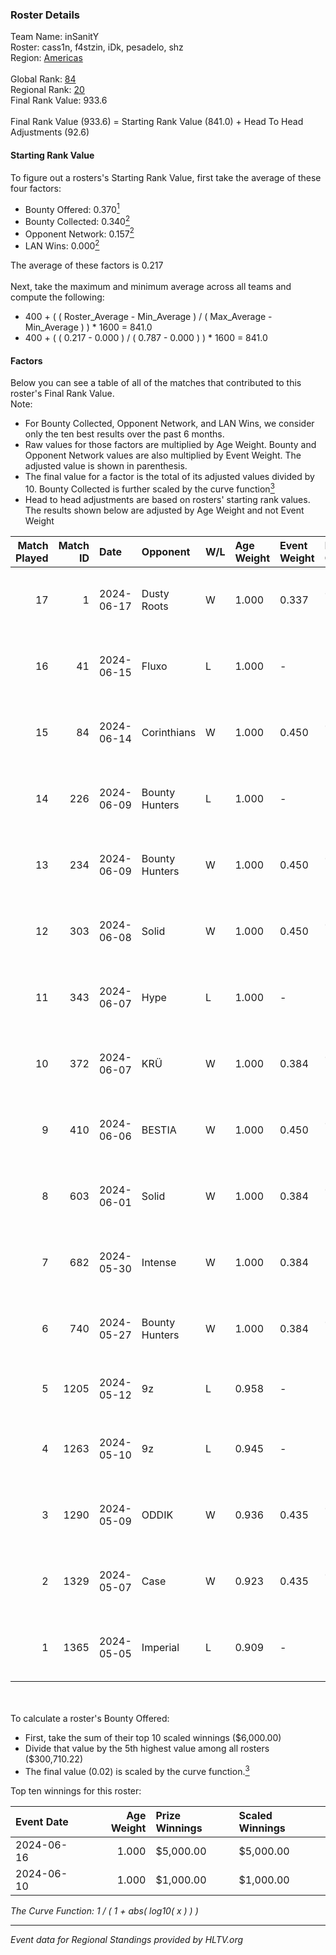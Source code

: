 ### Roster Details<br />
Team Name: inSanitY<br />
Roster: cass1n, f4stzin, iDk, pesadelo, shz<br />
Region: [Americas]( ../standings_americas.md)<br />
<br />
Global Rank: [84](../standings_global.md)<br />
Regional Rank: [20]( ../standings_americas.md)<br />
Final Rank Value:  933.6<br />
<br />
Final Rank Value (933.6) = Starting Rank Value (841.0) + Head To Head Adjustments (92.6)<br />

#### Starting Rank Value<br />
To figure out a rosters's Starting Rank Value, first take the average of these four factors:<br />
- Bounty Offered: 0.370[<sup>1</sup>](#table2)
- Bounty Collected: 0.340[<sup>2</sup>](#table1)
- Opponent Network: 0.157[<sup>2</sup>](#table1)
- LAN Wins: 0.000[<sup>2</sup>](#table1)

The average of these factors is 0.217<br />
<br />
Next, take the maximum and minimum average across all teams and compute the following:<br />
- 400 + ( ( Roster_Average - Min_Average ) / ( Max_Average - Min_Average ) ) * 1600 = 841.0
- 400 + ( ( 0.217 - 0.000 ) / ( 0.787 - 0.000 ) ) * 1600 = 841.0


#### Factors<br />
Below you can see a table of all of the matches that contributed to this roster's Final Rank Value.<br />
Note:<br />

- For Bounty Collected, Opponent Network, and LAN Wins, we consider only the ten best results over the past 6 months.
- Raw values for those factors are multiplied by Age Weight. Bounty and Opponent Network values are also multiplied by Event Weight. The adjusted value is shown in parenthesis.
- The final value for a factor is the total of its adjusted values divided by 10. Bounty Collected is further scaled by the curve function[<sup>3</sup>](#curveFunction)
- Head to head adjustments are based on rosters' starting rank values. The results shown below are adjusted by Age Weight and not Event Weight
<span id="table1"></span><br />


| Match Played | Match ID | Date       | Opponent       | W/L | Age Weight | Event Weight | Bounty Collected | Opponent Network | LAN Wins  | H2H Adj. | Roster                              |
| -: | -: | :- | :- | :- | :- | :- | :- | :- | :- | -: | :- |
|           17 |        1 | 2024-06-17 | Dusty Roots    | W   | 1.000      | 0.337        | 0.008 (0.003)    | -                | 0 (0.000) |     8.16 | cass1n, f4stzin, iDk, pesadelo, shz |
|           16 |       41 | 2024-06-15 | Fluxo          | L   | 1.000      | -            | -                | -                | -         |    -7.06 | cass1n, f4stzin, iDk, pesadelo, shz |
|           15 |       84 | 2024-06-14 | Corinthians    | W   | 1.000      | 0.450        | 0.008 (0.004)    | 0.191 (0.086)    | 0 (0.000) |     7.81 | cass1n, f4stzin, iDk, pesadelo, shz |
|           14 |      226 | 2024-06-09 | Bounty Hunters | L   | 1.000      | -            | -                | -                | -         |   -19.52 | cass1n, f4stzin, iDk, pesadelo, shz |
|           13 |      234 | 2024-06-09 | Bounty Hunters | W   | 1.000      | 0.450        | 0.008 (0.004)    | 0.213 (0.096)    | 0 (0.000) |    11.66 | cass1n, f4stzin, iDk, pesadelo, shz |
|           12 |      303 | 2024-06-08 | Solid          | W   | 1.000      | 0.450        | 0.051 (0.023)    | 0.566 (0.255)    | 0 (0.000) |    13.81 | cass1n, f4stzin, iDk, pesadelo, shz |
|           11 |      343 | 2024-06-07 | Hype           | L   | 1.000      | -            | -                | -                | -         |   -19.40 | cass1n, f4stzin, iDk, pesadelo, shz |
|           10 |      372 | 2024-06-07 | KRÜ            | W   | 1.000      | 0.384        | 0.024 (0.009)    | 0.150 (0.058)    | 0 (0.000) |    10.43 | cass1n, f4stzin, iDk, pesadelo, shz |
|            9 |      410 | 2024-06-06 | BESTIA         | W   | 1.000      | 0.450        | 0.052 (0.023)    | 0.594 (0.268)    | 0 (0.000) |    22.65 | cass1n, f4stzin, iDk, pesadelo, shz |
|            8 |      603 | 2024-06-01 | Solid          | W   | 1.000      | 0.384        | 0.051 (0.020)    | 0.566 (0.217)    | 0 (0.000) |    15.48 | cass1n, f4stzin, iDk, pesadelo, shz |
|            7 |      682 | 2024-05-30 | Intense        | W   | 1.000      | 0.384        | -                | 0.140 (0.054)    | 0 (0.000) |     4.39 | cass1n, f4stzin, iDk, pesadelo, shz |
|            6 |      740 | 2024-05-27 | Bounty Hunters | W   | 1.000      | 0.384        | 0.008 (0.003)    | 0.213 (0.082)    | 0 (0.000) |    11.81 | cass1n, f4stzin, iDk, pesadelo, shz |
|            5 |     1205 | 2024-05-12 | 9z             | L   | 0.958      | -            | -                | -                | -         |    -0.56 | cass1n, f4stzin, pesadelo, shz, vsm |
|            4 |     1263 | 2024-05-10 | 9z             | L   | 0.945      | -            | -                | -                | -         |    -0.51 | cass1n, f4stzin, iDk, pesadelo, shz |
|            3 |     1290 | 2024-05-09 | ODDIK          | W   | 0.936      | 0.435        | 0.040 (0.016)    | 0.558 (0.227)    | 0 (0.000) |    18.78 | cass1n, f4stzin, iDk, pesadelo, shz |
|            2 |     1329 | 2024-05-07 | Case           | W   | 0.923      | 0.435        | 0.026 (0.011)    | 0.579 (0.232)    | -         |    15.43 | cass1n, f4stzin, iDk, pesadelo, shz |
|            1 |     1365 | 2024-05-05 | Imperial       | L   | 0.909      | -            | -                | -                | -         |    -0.71 | cass1n, f4stzin, iDk, pesadelo, shz |

<br />
<span id="table2"></span><br />
To calculate a roster's Bounty Offered:<br />

- First, take the sum of their top 10 scaled winnings ($6,000.00)
- Divide that value by the 5th highest value among all rosters ($300,710.22)
- The final value (0.02) is scaled by the curve function.[<sup>3</sup>](#curveFunction)

Top ten winnings for this roster:<br />

| Event Date | Age Weight | Prize Winnings | Scaled Winnings |
| :- | -: | :- | :- |
| 2024-06-16 |      1.000 | $5,000.00      | $5,000.00       |
| 2024-06-10 |      1.000 | $1,000.00      | $1,000.00       |


<span id="curveFunction"></span>_The Curve Function: 1 / ( 1 + abs( log10( x ) ) )_<br />

---
_Event data for Regional Standings provided by HLTV.org_<br />
